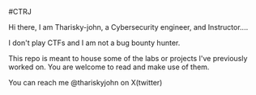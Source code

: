 #CTRJ

Hi there, I am Tharisky-john, a Cybersecurity engineer, and Instructor....

I don't play CTFs and I am not a bug bounty hunter. 

This repo is meant to house some of the labs or projects I've previously worked on. You are welcome to read and make use of them.

You can reach me @thariskyjohn on X(twitter)
